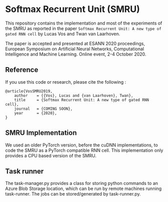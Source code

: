 # Softmax Recurrent Unit (SMRU)

This repository contains the implementation and most of the experiments of the SMRU as reported in the paper `Softmax Recurrent Unit: A new type of gated RNN cell` by Lucas Vos and Twan van Laarhoven.

The paper is accepted and presented at ESANN 2020 proceedings, European Symposium on Artificial Neural Networks, Computational Intelligence
and Machine Learning. Online event, 2-4 October 2020.


## Reference
If you use this code or research, please cite the following :

```
@article{VosSMRU2019,
	author    = {{Vos}, Lucas and {van Laarhoven}, Twan},
	title     = {Softmax Recurrent Unit: A new type of gated RNN cell},
	journal   = {COMING SOON},
	year      = {2020},
}
```

## SMRU Implementation

We used an older PyTorch version, before the cuDNN implementations, to code the SMRU as a PyTorch compatible RNN cell. This implementation only provides a CPU based version of the SMRU. 

## Task runner

The task-manager.py provides a class for storing python commands to an Azure Blob Storage location, which can be run by remote machines running task-runner. The jobs can be stored/generated by task-runner.py.
